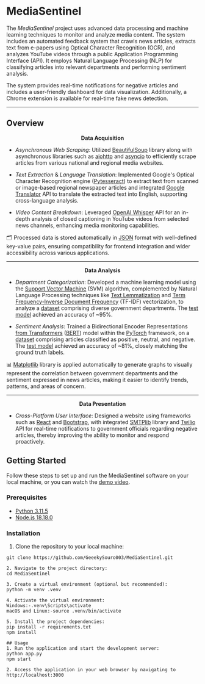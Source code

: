 # MediaSentinel

The *MediaSentinel* project uses advanced data processing and machine learning techniques to monitor and analyze media content. The system includes an automated feedback system that crawls news articles, extracts text from e-papers using Optical Character Recognition (OCR), and analyzes YouTube videos through a public Application Programming Interface (API). It employs Natural Language Processing (NLP) for classifying articles into relevant departments and performing sentiment analysis.

The system provides real-time notifications for negative articles and includes a user-friendly dashboard for data visualization. Additionally, a Chrome extension is available for real-time fake news detection.

---


## Overview

<p align = "center">
  <strong>Data Acquisition</strong>
</p>

- *Asynchronous Web Scraping*: Utilized [BeautifulSoup](https://beautiful-soup-4.readthedocs.io/en/latest/) library along with asynchronous libraries such as [aiohttp](https://docs.aiohttp.org/en/stable/) and [asyncio](https://docs.python.org/3/library/asyncio.html) to efficiently scrape articles from various national and regional media websites.

- *Text Extraction* & *Language Translation*: Implemented Google's Optical Character Recognition engine ([Pytesseract](https://pytesseract.readthedocs.io/en/latest/)) to extract text from scanned or image-based regional newspaper articles and integrated [Google Translator](https://py-googletrans.readthedocs.io/en/latest/) API to translate the extracted text into English, supporting cross-language analysis.

- *Video Content Breakdown*: Leveraged [OpenAI Whisper](https://platform.openai.com/docs/guides/speech-to-text) API for an in-depth analysis of closed captioning in YouTube videos from selected news channels, enhancing media monitoring capabilities.

🗂️ Processed data is stored automatically in [JSON](https://docs.python.org/3/library/json.html) format with well-defined key-value pairs, ensuring compatibility for frontend integration and wider accessibility across various applications.

---

<p align = "center">
  <strong>Data Analysis</strong>
</p>

- *Department Categorization*: Developed a machine learning model using the [Support Vector Machine](https://www.geeksforgeeks.org/support-vector-machine-algorithm/?ref=lbp) (SVM) algorithm, complemented by Natural Language Processing techniques like [Text Lemmatization](https://www.nltk.org/api/nltk.stem.WordNetLemmatizer.html?highlight=lemmatize) and [Term Frequency-Inverse Document Frequency](https://scikit-learn.org/stable/modules/generated/sklearn.feature_extraction.text.TfidfVectorizer.html#sklearn.feature_extraction.text.TfidfVectorizer) (TF-IDF) vectorization, to analyze a [dataset](https://github.com/areebahmeddd/Insight-Ink/blob/main/Backend/Models/data-1.csv) comprising diverse government departments. The [test model](https://github.com/areebahmeddd/Insight-Ink/tree/main/Backend/Models/Department) achieved an accuracy of ~95%.

- *Sentiment Analysis*: Trained a Bidirectional Encoder Representations [from Transformers](https://proceedings.neurips.cc/paper_files/paper/2017/file/3f5ee243547dee91fbd053c1c4a845aa-Paper.pdf) ([BERT](https://huggingface.co/docs/transformers/model_doc/bert)) model within the [PyTorch](https://pytorch.org/docs/stable/torch.html) framework, on a [dataset](https://github.com/areebahmeddd/Insight-Ink/blob/main/Backend/Models/data-2.csv) comprising articles classified as positive, neutral, and negative. The [test model](https://github.com/areebahmeddd/Insight-Ink/tree/main/Backend/Models/Sentiment) achieved an accuracy of ~81%, closely matching the ground truth labels.

📊 [Matplotlib](https://matplotlib.org/stable/index.html) library is applied automatically to generate graphs to visually represent the correlation between government departments and the sentiment expressed in news articles, making it easier to identify trends, patterns, and areas of concern.

---

<p align = "center">
  <strong>Data Presentation</strong>
</p>

- *Cross-Platform User Interface*: Designed a website using frameworks such as [React](https://react.dev/reference/react) and [Bootstrap](https://getbootstrap.com/docs/5.3/getting-started/introduction/), with integrated [SMTPlib](https://docs.python.org/3/library/smtplib.html) library and [Twilio](https://www.twilio.com/docs/sms) API for real-time notifications to government officials regarding negative articles, thereby improving the ability to monitor and respond proactively.


## Getting Started

Follow these steps to set up and run the MediaSentinel software on your local machine, or you can watch the [demo video](https://www.youtube.com/watch?v=GFApJyF8yc0).

### Prerequisites

- [Python 3.11.5](https://www.python.org/ftp/python/3.11.5/python-3.11.5-amd64.exe)
- [Node.js 18.18.0](https://nodejs.org/dist/v18.18.0/node-v18.18.0-x64.msi)

### Installation

1. Clone the repository to your local machine:
  ```shell
  git clone https://github.com/GeeekySouro003/MediaSentinel.git

2. Navigate to the project directory:
cd MediaSentinel

3. Create a virtual environment (optional but recommended):
python -m venv .venv

4. Activate the virtual environment:
Windows:-.venv\Scripts\activate
macOS and Linux:-source .venv/bin/activate

5. Install the project dependencies:
pip install -r requirements.txt
npm install

## Usage 
1. Run the application and start the development server:
python app.py
npm start

2. Access the application in your web browser by navigating to http://localhost:3000



